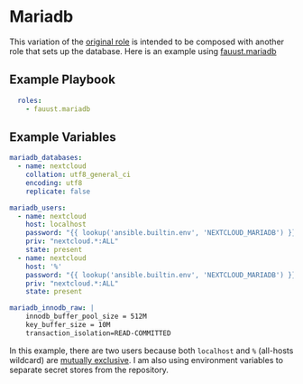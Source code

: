 # Mariadb

This variation of the [original role](https://github.com/Tronde/ansible_role_deploy_nextcloud_with_mariadb_pod) is intended to be composed with another role that sets up the database. Here is an example using [fauust.mariadb](https://github.com/fauust/ansible-role-mariadb)

## Example Playbook

```yaml
  roles:
    - fauust.mariadb
```

## Example Variables

```yaml
mariadb_databases:
  - name: nextcloud
    collation: utf8_general_ci
    encoding: utf8
    replicate: false

mariadb_users:
  - name: nextcloud
    host: localhost
    password: "{{ lookup('ansible.builtin.env', 'NEXTCLOUD_MARIADB') }}"
    priv: "nextcloud.*:ALL"
    state: present
  - name: nextcloud
    host: '%'
    password: "{{ lookup('ansible.builtin.env', 'NEXTCLOUD_MARIADB') }}"
    priv: "nextcloud.*:ALL"
    state: present

mariadb_innodb_raw: |
    innodb_buffer_pool_size = 512M
    key_buffer_size = 10M
    transaction_isolation=READ-COMMITTED
```
In this example, there are two users because both `localhost` and `%` (all-hosts wildcard) are [mutually exclusive](https://stackoverflow.com/q/10823854/9290). I am also using environment variables to  separate secret stores from the repository.